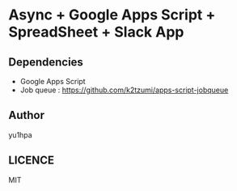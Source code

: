 # Async + Google Apps Script + SpreadSheet + Slack App

## Dependencies

- Google Apps Script
- Job queue : https://github.com/k2tzumi/apps-script-jobqueue

## Author

yu1hpa

## LICENCE

MIT
